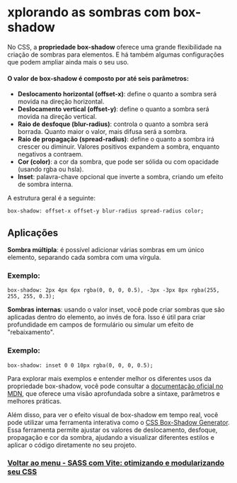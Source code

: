 # xplorando as sombras com box-shadow

No CSS, a **propriedade box-shadow** oferece uma grande flexibilidade na criação de sombras para elementos. E há também algumas configurações que podem ampliar ainda mais o seu uso.

#### O valor de box-shadow é composto por até seis parâmetros:

- **Deslocamento horizontal (offset-x)**: define o quanto a sombra será movida na direção horizontal.
- **Deslocamento vertical (offset-y)**: define o quanto a sombra será movida na direção vertical.
- **Raio de desfoque (blur-radius)**: controla o quanto a sombra será borrada. Quanto maior o valor, mais difusa será a sombra.
- **Raio de propagação (spread-radius)**: define o quanto a sombra irá crescer ou diminuir. Valores positivos expandem a sombra, enquanto negativos a contraem.
- **Cor (color)**: a cor da sombra, que pode ser sólida ou com opacidade (usando rgba ou hsla).
- **Inset**: palavra-chave opcional que inverte a sombra, criando um efeito de sombra interna.

A estrutura geral é a seguinte:

```
box-shadow: offset-x offset-y blur-radius spread-radius color;
```

## Aplicações

**Sombra múltipla**: é possível adicionar várias sombras em um único elemento, separando cada sombra com uma vírgula. 

### Exemplo:

```
box-shadow: 2px 4px 6px rgba(0, 0, 0, 0.5), -3px -3px 8px rgba(255, 255, 255, 0.3);
```

**Sombras internas**: usando o valor inset, você pode criar sombras que são aplicadas dentro do elemento, ao invés de fora. Isso é útil para criar profundidade em campos de formulário ou simular um efeito de "rebaixamento". 

### Exemplo:

```
box-shadow: inset 0 0 10px rgba(0, 0, 0, 0.5);
```

Para explorar mais exemplos e entender melhor os diferentes usos da propriedade box-shadow, você pode consultar a [documentação oficial no MDN](https://developer.mozilla.org/pt-BR/docs/Web/CSS/box-shadow), que oferece uma visão aprofundada sobre a sintaxe, parâmetros e melhores práticas.

Além disso, para ver o efeito visual de box-shadow em tempo real, você pode utilizar uma ferramenta interativa como o [CSS Box-Shadow Generator](https://developer.mozilla.org/en-US/docs/Web/CSS/CSS_backgrounds_and_borders/Box-shadow_generator). Essa ferramenta permite ajustar os valores de deslocamento, desfoque, propagação e cor da sombra, ajudando a visualizar diferentes estilos e aplicar o código diretamente no seu projeto.

### [Voltar ao menu - SASS com Vite: otimizando e modularizando seu CSS](../menu.md)
